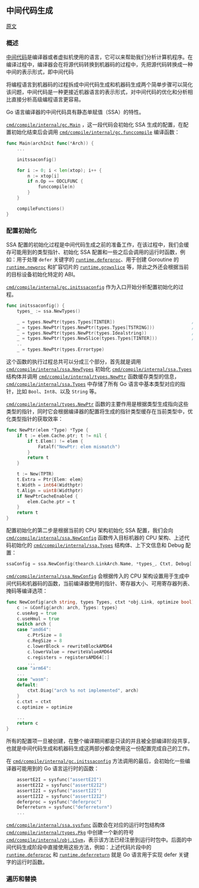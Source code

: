 ## 中间代码生成

[原文](https://draveness.me/golang/docs/part1-prerequisite/ch02-compile/golang-ir-ssa/)

### 概述

[中间代码](https://en.wikipedia.org/wiki/Intermediate_representation)是编译器或者虚拟机使用的语言，它可以来帮助我们分析计算机程序。在编译过程中，编译器会在将源代码转换到机器码的过程中，先把源代码转换成一种中间的表示形式，即中间代码

将编程语言到机器码的过程拆成中间代码生成和机器码生成两个简单步骤可以简化该问题，中间代码是一种更接近机器语言的表示形式，对中间代码的优化和分析相比直接分析高级编程语言更容易。

Go 语言编译器的中间代码具有静态单赋值（SSA）的特性。

[`cmd/compile/internal/gc.Main`](https://draveness.me/golang/tree/cmd/compile/internal/gc.Main) ，这一段代码会初始化 SSA 生成的配置，在配置初始化结束后会调用 [`cmd/compile/internal/gc.funccompile`](https://draveness.me/golang/tree/cmd/compile/internal/gc.funccompile) 编译函数：

```go
func Main(archInit func(*Arch)) {
	...

	initssaconfig()

	for i := 0; i < len(xtop); i++ {
		n := xtop[i]
		if n.Op == ODCLFUNC {
			funccompile(n)
		}
	}

	compileFunctions()
}
```

### 配置初始化

SSA 配置的初始化过程是中间代码生成之前的准备工作，在该过程中，我们会缓存可能用到的类型指针、初始化 SSA 配置和一些之后会调用的运行时函数，例如：用于处理 `defer` 关键字的 [`runtime.deferproc`](https://draveness.me/golang/tree/runtime.deferproc)、用于创建 Goroutine 的 [`runtime.newproc`](https://draveness.me/golang/tree/runtime.newproc) 和扩容切片的 [`runtime.growslice`](https://draveness.me/golang/tree/runtime.growslice) 等，除此之外还会根据当前的目标设备初始化特定的 ABI。

[`cmd/compile/internal/gc.initssaconfig`](https://draveness.me/golang/tree/cmd/compile/internal/gc.initssaconfig) 作为入口开始分析配置初始化的过程。

```go
func initssaconfig() {
	types_ := ssa.NewTypes()

	_ = types.NewPtr(types.Types[TINTER])                             // *interface{}
	_ = types.NewPtr(types.NewPtr(types.Types[TSTRING]))              // **string
	_ = types.NewPtr(types.NewPtr(types.Idealstring))                 // **string
	_ = types.NewPtr(types.NewSlice(types.Types[TINTER]))             // *[]interface{}
	..
	_ = types.NewPtr(types.Errortype)  
```

这个函数的执行过程总共可以分成三个部分，首先就是调用 [`cmd/compile/internal/ssa.NewTypes`](https://draveness.me/golang/tree/cmd/compile/internal/ssa.NewTypes) 初始化 [`cmd/compile/internal/ssa.Types`](https://draveness.me/golang/tree/cmd/compile/internal/ssa.Types) 结构体并调用 [`cmd/compile/internal/types.NewPtr`](https://draveness.me/golang/tree/cmd/compile/internal/types.NewPtr) 函数缓存类型的信息，[`cmd/compile/internal/ssa.Types`](https://draveness.me/golang/tree/cmd/compile/internal/ssa.Types) 中存储了所有 Go 语言中基本类型对应的指针，比如 `Bool`、`Int8`、以及 `String` 等。

[`cmd/compile/internal/types.NewPtr`](https://draveness.me/golang/tree/cmd/compile/internal/types.NewPtr) 函数的主要作用是根据类型生成指向这些类型的指针，同时它会根据编译器的配置将生成的指针类型缓存在当前类型中，优化类型指针的获取效率：

```go
func NewPtr(elem *Type) *Type {
	if t := elem.Cache.ptr; t != nil {
		if t.Elem() != elem {
			Fatalf("NewPtr: elem mismatch")
		}
		return t
	}

	t := New(TPTR)
	t.Extra = Ptr{Elem: elem}
	t.Width = int64(Widthptr)
	t.Align = uint8(Widthptr)
	if NewPtrCacheEnabled {
		elem.Cache.ptr = t
	}
	return t
}
```

配置初始化的第二步是根据当前的 CPU 架构初始化 SSA 配置，我们会向 [`cmd/compile/internal/ssa.NewConfig`](https://draveness.me/golang/tree/cmd/compile/internal/ssa.NewConfig) 函数传入目标机器的 CPU 架构、上述代码初始化的 [`cmd/compile/internal/ssa.Types`](https://draveness.me/golang/tree/cmd/compile/internal/ssa.Types) 结构体、上下文信息和 Debug 配置：

```go
ssaConfig = ssa.NewConfig(thearch.LinkArch.Name, *types_, Ctxt, Debug['N'] == 0)
```

[`cmd/compile/internal/ssa.NewConfig`](https://draveness.me/golang/tree/cmd/compile/internal/ssa.NewConfig) 会根据传入的 CPU 架构设置用于生成中间代码和机器码的函数，当前编译器使用的指针、寄存器大小、可用寄存器列表、掩码等编译选项：

```go
func NewConfig(arch string, types Types, ctxt *obj.Link, optimize bool) *Config {
	c := &Config{arch: arch, Types: types}
	c.useAvg = true
	c.useHmul = true
	switch arch {
	case "amd64":
		c.PtrSize = 8
		c.RegSize = 8
		c.lowerBlock = rewriteBlockAMD64
		c.lowerValue = rewriteValueAMD64
		c.registers = registersAMD64[:]
		...
	case "arm64":
	...
	case "wasm":
	default:
		ctxt.Diag("arch %s not implemented", arch)
	}
	c.ctxt = ctxt
	c.optimize = optimize

	...
	return c
}
```

所有的配置项一旦被创建，在整个编译期间都是只读的并且被全部编译阶段共享，也就是中间代码生成和机器码生成这两部分都会使用这一份配置完成自己的工作。

在 [`cmd/compile/internal/gc.initssaconfig`](https://draveness.me/golang/tree/cmd/compile/internal/gc.initssaconfig) 方法调用的最后，会初始化一些编译器可能用到的 Go 语言运行时的函数：

```go
	assertE2I = sysfunc("assertE2I")
	assertE2I2 = sysfunc("assertE2I2")
	assertI2I = sysfunc("assertI2I")
	assertI2I2 = sysfunc("assertI2I2")
	deferproc = sysfunc("deferproc")
	Deferreturn = sysfunc("deferreturn")
	...
```

[`cmd/compile/internal/ssa.sysfunc`](https://draveness.me/golang/tree/cmd/compile/internal/ssa.sysfunc) 函数会在对应的运行时包结构体 [`cmd/compile/internal/types.Pkg`](https://draveness.me/golang/tree/cmd/compile/internal/types.Pkg) 中创建一个新的符号 [`cmd/compile/internal/obj.LSym`](https://draveness.me/golang/tree/cmd/compile/internal/obj.LSym)，表示该方法已经注册到运行时包中。后面的中间代码生成阶段中直接使用这些方法，例如：上述代码片段中的 [`runtime.deferproc`](https://draveness.me/golang/tree/runtime.deferproc) 和 [`runtime.deferreturn`](https://draveness.me/golang/tree/runtime.deferreturn) 就是 Go 语言用于实现 defer 关键字的运行时函数。

### 遍历和替换

